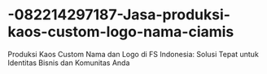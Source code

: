 # -082214297187-Jasa-produksi-kaos-custom-logo-nama-ciamis
Produksi Kaos Custom Nama dan Logo di FS Indonesia: Solusi Tepat untuk Identitas Bisnis dan Komunitas Anda
